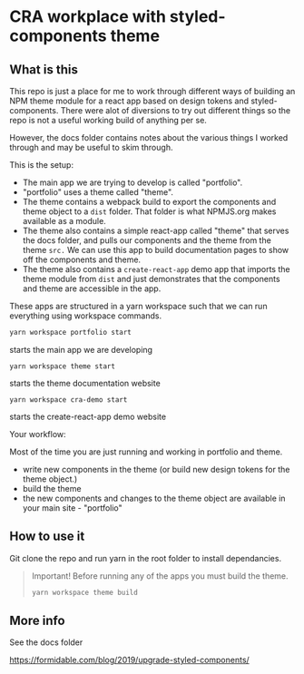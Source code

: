 # CRA workplace with styled-components theme

## What is this

This repo is just a place for me to work through different ways of building an NPM theme module for a react app based on design tokens and styled-components. There were alot of diversions to try out different things so the repo is not a useful working build of anything per se.

However, the docs folder contains notes about the various things I worked through and may be useful to skim through.

This is the setup:

- The main app we are trying to develop is called "portfolio".
- "portfolio" uses a theme called "theme".
- The theme contains a webpack build to export the components and theme object to a `dist` folder. That folder is what NPMJS.org makes available as a module.
- The theme also contains a simple react-app called "theme" that serves the docs folder, and pulls our components and the theme from the theme `src.` We can use this app to build documentation pages to show off the components and theme.
- The theme also contains a `create-react-app` demo app that imports the theme module from `dist` and just demonstrates that the components and theme are accessible in the app.

These apps are structured in a yarn workspace such that we can run everything using workspace commands.

```bash
yarn workspace portfolio start
```

starts the main app we are developing

```
yarn workspace theme start
```

starts the theme documentation website

```
yarn workspace cra-demo start
```

starts the create-react-app demo website

Your workflow:

Most of the time you are just running and working in portfolio and theme.

- write new components in the theme (or build new design tokens for the theme object.)
- build the theme
- the new components and changes to the theme object are available in your main site - "portfolio"

## How to use it

Git clone the repo and run yarn in the root folder to install dependancies.

> Important!
> Before running any of the apps you must build the theme.
>
> ```bash
> yarn workspace theme build
> ```

## More info

See the docs folder

https://formidable.com/blog/2019/upgrade-styled-components/
